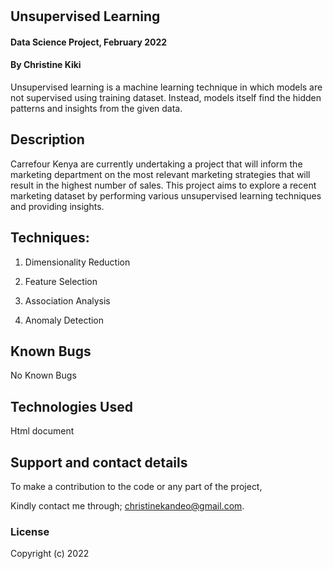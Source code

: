# # 
## Unsupervised Learning

#### Data Science Project, February 2022

#### By **Christine Kiki**

Unsupervised learning is a machine learning technique in which models are not supervised using training dataset. Instead, models itself find the hidden patterns and insights from the given data.  

## Description

Carrefour Kenya are currently undertaking a project that will inform the marketing department on the most relevant marketing strategies that will result in the highest number of sales. This project aims to explore a recent marketing dataset by performing various unsupervised learning techniques and providing insights.

## Techniques:

1. Dimensionality Reduction

2. Feature Selection

3. Association Analysis

4. Anomaly Detection



## Known Bugs
No Known Bugs

## Technologies Used
Html document

## Support and contact details
To make a contribution to the code or any part of the project, 

Kindly contact me through; christinekandeo@gmail.com.
### License

Copyright (c) 2022

